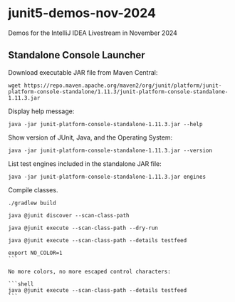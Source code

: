 # junit5-demos-nov-2024
Demos for the IntelliJ IDEA Livestream in November 2024

## Standalone Console Launcher

Download executable JAR file from Maven Central:

```shell
wget https://repo.maven.apache.org/maven2/org/junit/platform/junit-platform-console-standalone/1.11.3/junit-platform-console-standalone-1.11.3.jar
```

Display help message:

```shell
java -jar junit-platform-console-standalone-1.11.3.jar --help
```

Show version of JUnit, Java, and the Operating System:

```shell
java -jar junit-platform-console-standalone-1.11.3.jar --version
```

List test engines included in the standalone JAR file:

```shell
java -jar junit-platform-console-standalone-1.11.3.jar engines
```

Compile classes.

```shell
./gradlew build
```

```shell
java @junit discover --scan-class-path
```

```shell
java @junit execute --scan-class-path --dry-run
```

```shell
java @junit execute --scan-class-path --details testfeed
```

````shell
export NO_COLOR=1
```

No more colors, no more escaped control characters:

```shell
java @junit execute --scan-class-path --details testfeed
```
